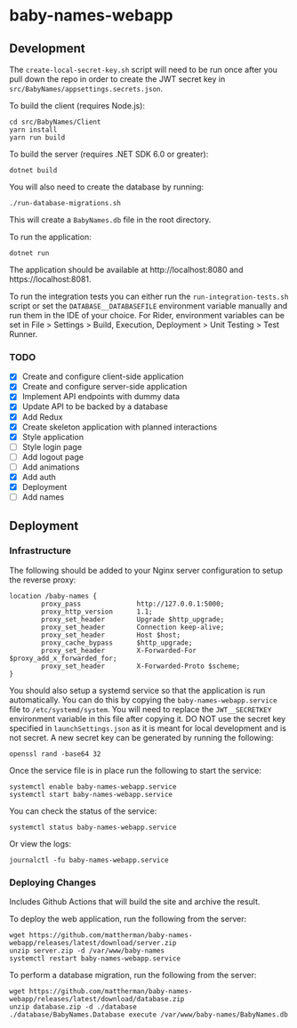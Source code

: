 # baby-names-webapp

## Development

The `create-local-secret-key.sh` script will need to be run once after you pull down the repo in order to create the JWT secret key in `src/BabyNames/appsettings.secrets.json`.

To build the client (requires Node.js):

```
cd src/BabyNames/Client
yarn install
yarn run build
```

To build the server (requires .NET SDK 6.0 or greater):

```
dotnet build
```

You will also need to create the database by running:

```
./run-database-migrations.sh
```

This will create a `BabyNames.db` file in the root directory.

To run the application:

```
dotnet run
```

The application should be available at http://localhost:8080 and https://localhost:8081.

To run the integration tests you can either run the `run-integration-tests.sh` script or set the `DATABASE__DATABASEFILE` environment variable manually and run them in the IDE of your choice. For Rider, environment variables can be set in File > Settings > Build, Execution, Deployment > Unit Testing > Test Runner.

### TODO

- [x] Create and configure client-side application
- [x] Create and configure server-side application
- [x] Implement API endpoints with dummy data
- [x] Update API to be backed by a database
- [x] Add Redux
- [x] Create skeleton application with planned interactions
- [x] Style application
- [ ] Style login page
- [ ] Add logout page
- [ ] Add animations
- [x] Add auth
- [x] Deployment
- [ ] Add names

## Deployment

### Infrastructure

The following should be added to your Nginx server configuration to setup the reverse proxy:

```
location /baby-names {
        proxy_pass              http://127.0.0.1:5000;
        proxy_http_version      1.1;
        proxy_set_header        Upgrade $http_upgrade;
        proxy_set_header        Connection keep-alive;
        proxy_set_header        Host $host;
        proxy_cache_bypass      $http_upgrade;
        proxy_set_header        X-Forwarded-For $proxy_add_x_forwarded_for;
        proxy_set_header        X-Forwarded-Proto $scheme;
}
```

You should also setup a systemd service so that the application is run automatically. You can do this by copying the `baby-names-webapp.service` file to `/etc/systemd/system`. You will need to replace the `JWT__SECRETKEY` environment variable in this file after copying it. DO NOT use the secret key specified in `launchSettings.json` as it is meant for local development and is not secret. A new secret key can be generated by running the following:

```
openssl rand -base64 32
```

Once the service file is in place run the following to start the service:

```
systemctl enable baby-names-webapp.service
systemctl start baby-names-webapp.service
```

You can check the status of the service:

```
systemctl status baby-names-webapp.service
```

Or view the logs:

```
journalctl -fu baby-names-webapp.service
```

### Deploying Changes

Includes Github Actions that will build the site and archive the result.

To deploy the web application, run the following from the server:

```
wget https://github.com/mattherman/baby-names-webapp/releases/latest/download/server.zip
unzip server.zip -d /var/www/baby-names
systemctl restart baby-names-webapp.service
```

To perform a database migration, run the following from the server:

```
wget https://github.com/mattherman/baby-names-webapp/releases/latest/download/database.zip
unzip database.zip -d ./database
./database/BabyNames.Database execute /var/www/baby-names/BabyNames.db
```
